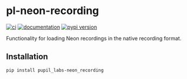 # pl-neon-recording

[![ci](https://github.com/pupil-labs/pl-neon-recording/workflows/ci/badge.svg)](https://github.com/pupil-labs/pl-neon-recording/actions?query=workflow%3Aci)
[![documentation](https://img.shields.io/badge/docs-mkdocs-708FCC.svg?style=flat)](https://pupil-labs.github.io/pl-neon-recording/)
[![pypi version](https://img.shields.io/pypi/v/pupil_labs-neon_recording.svg)](https://pypi.org/project/pupil_labs-neon_recording/)

Functionality for loading Neon recordings in the native recording format.

## Installation
```bash
pip install pupil_labs-neon_recording
```